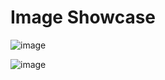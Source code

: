 # Image Showcase

![image](https://user-images.githubusercontent.com/82509612/203424753-dfd64d84-9562-4ab3-86e6-51513449a783.png)

![image](https://user-images.githubusercontent.com/82509612/203424798-2ce35869-8d12-4bd5-bbfc-3f5bda8eabf5.png)
